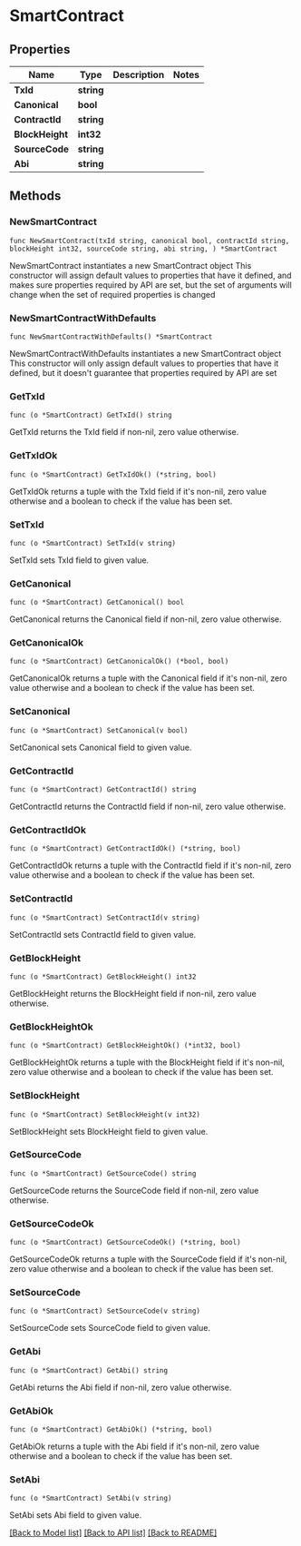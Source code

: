 # SmartContract

## Properties

Name | Type | Description | Notes
------------ | ------------- | ------------- | -------------
**TxId** | **string** |  | 
**Canonical** | **bool** |  | 
**ContractId** | **string** |  | 
**BlockHeight** | **int32** |  | 
**SourceCode** | **string** |  | 
**Abi** | **string** |  | 

## Methods

### NewSmartContract

`func NewSmartContract(txId string, canonical bool, contractId string, blockHeight int32, sourceCode string, abi string, ) *SmartContract`

NewSmartContract instantiates a new SmartContract object
This constructor will assign default values to properties that have it defined,
and makes sure properties required by API are set, but the set of arguments
will change when the set of required properties is changed

### NewSmartContractWithDefaults

`func NewSmartContractWithDefaults() *SmartContract`

NewSmartContractWithDefaults instantiates a new SmartContract object
This constructor will only assign default values to properties that have it defined,
but it doesn't guarantee that properties required by API are set

### GetTxId

`func (o *SmartContract) GetTxId() string`

GetTxId returns the TxId field if non-nil, zero value otherwise.

### GetTxIdOk

`func (o *SmartContract) GetTxIdOk() (*string, bool)`

GetTxIdOk returns a tuple with the TxId field if it's non-nil, zero value otherwise
and a boolean to check if the value has been set.

### SetTxId

`func (o *SmartContract) SetTxId(v string)`

SetTxId sets TxId field to given value.


### GetCanonical

`func (o *SmartContract) GetCanonical() bool`

GetCanonical returns the Canonical field if non-nil, zero value otherwise.

### GetCanonicalOk

`func (o *SmartContract) GetCanonicalOk() (*bool, bool)`

GetCanonicalOk returns a tuple with the Canonical field if it's non-nil, zero value otherwise
and a boolean to check if the value has been set.

### SetCanonical

`func (o *SmartContract) SetCanonical(v bool)`

SetCanonical sets Canonical field to given value.


### GetContractId

`func (o *SmartContract) GetContractId() string`

GetContractId returns the ContractId field if non-nil, zero value otherwise.

### GetContractIdOk

`func (o *SmartContract) GetContractIdOk() (*string, bool)`

GetContractIdOk returns a tuple with the ContractId field if it's non-nil, zero value otherwise
and a boolean to check if the value has been set.

### SetContractId

`func (o *SmartContract) SetContractId(v string)`

SetContractId sets ContractId field to given value.


### GetBlockHeight

`func (o *SmartContract) GetBlockHeight() int32`

GetBlockHeight returns the BlockHeight field if non-nil, zero value otherwise.

### GetBlockHeightOk

`func (o *SmartContract) GetBlockHeightOk() (*int32, bool)`

GetBlockHeightOk returns a tuple with the BlockHeight field if it's non-nil, zero value otherwise
and a boolean to check if the value has been set.

### SetBlockHeight

`func (o *SmartContract) SetBlockHeight(v int32)`

SetBlockHeight sets BlockHeight field to given value.


### GetSourceCode

`func (o *SmartContract) GetSourceCode() string`

GetSourceCode returns the SourceCode field if non-nil, zero value otherwise.

### GetSourceCodeOk

`func (o *SmartContract) GetSourceCodeOk() (*string, bool)`

GetSourceCodeOk returns a tuple with the SourceCode field if it's non-nil, zero value otherwise
and a boolean to check if the value has been set.

### SetSourceCode

`func (o *SmartContract) SetSourceCode(v string)`

SetSourceCode sets SourceCode field to given value.


### GetAbi

`func (o *SmartContract) GetAbi() string`

GetAbi returns the Abi field if non-nil, zero value otherwise.

### GetAbiOk

`func (o *SmartContract) GetAbiOk() (*string, bool)`

GetAbiOk returns a tuple with the Abi field if it's non-nil, zero value otherwise
and a boolean to check if the value has been set.

### SetAbi

`func (o *SmartContract) SetAbi(v string)`

SetAbi sets Abi field to given value.



[[Back to Model list]](../README.md#documentation-for-models) [[Back to API list]](../README.md#documentation-for-api-endpoints) [[Back to README]](../README.md)


